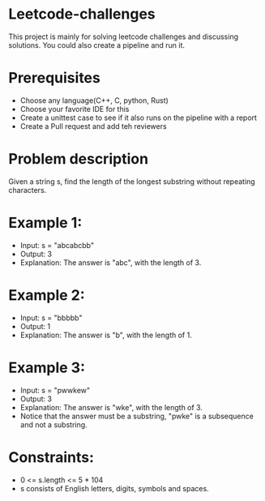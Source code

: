 # Leetcode-challenges
  This project is mainly for solving leetcode challenges and discussing solutions. You could also create a pipeline and run it.

# Prerequisites
  * Choose any language(C++, C, python, Rust)
  * Choose your favorite IDE for this
  * Create a unittest case to see if it also runs on the pipeline with a report
  * Create a Pull request and add teh reviewers

# Problem description
  Given a string s, find the length of the longest substring without repeating characters.

# Example 1:
  * Input: s = "abcabcbb"
  * Output: 3
  * Explanation: The answer is "abc", with the length of 3.

# Example 2:
  * Input: s = "bbbbb"
  * Output: 1
  * Explanation: The answer is "b", with the length of 1.
    
# Example 3:

  * Input: s = "pwwkew"
  * Output: 3
  * Explanation: The answer is "wke", with the length of 3.
  * Notice that the answer must be a substring, "pwke" is a subsequence and not a substring.

# Constraints:
  * 0 <= s.length <= 5 * 104
  * s consists of English letters, digits, symbols and spaces.
